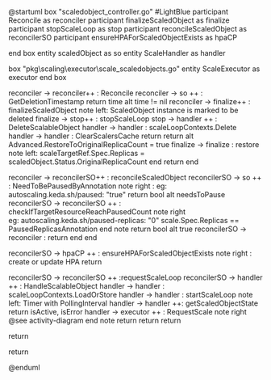@startuml
box "scaledobject_controller.go" #LightBlue
participant Reconcile as reconciler
participant finalizeScaledObject as finalize
participant stopScaleLoop as stop
participant reconcileScaledObject as reconcilerSO
participant ensureHPAForScaledObjectExists as hpaCP

end box
entity scaledObject as so
entity ScaleHandler as handler

box "pkg\scaling\executor\scale_scaledobjects.go"
entity ScaleExecutor as executor
end box


reconciler -> reconciler++ : Reconcile
reconciler -> so ++ : GetDeletionTimestamp
return time 
alt time != nil
    reconciler -> finalize++ : finalizeScaledObject
    note left: ScaledObject instance is marked to be deleted
      finalize -> stop++ : stopScaleLoop 
        stop -> handler ++ : DeleteScalableObject
          handler -> handler : scaleLoopContexts.Delete
          handler -> handler : ClearScalersCache
        return
      return
      alt Advanced.RestoreToOriginalReplicaCount = true
         finalize  -> finalize : restore
         note left: scaleTargetRef.Spec.Replicas = scaledObject.Status.OriginalReplicaCount
      end
    return
end

reconciler  -> reconcilerSO++ : reconcileScaledObject
  reconcilerSO -> so ++ : NeedToBePausedByAnnotation
  note right : eg: autoscaling.keda.sh/paused: "true"
  return bool
  alt needsToPause
     reconcilerSO -> reconcilerSO ++ : checkIfTargetResourceReachPausedCount
     note right  
       eg: autoscaling.keda.sh/paused-replicas: "0"
       scale.Spec.Replicas == PausedReplicasAnnotation
     end note
     return bool
     alt true
       reconcilerSO -> reconciler : return
     end
  end
  
  reconcilerSO -> hpaCP ++ : ensureHPAForScaledObjectExists
  note right : create or update HPA
  return

  reconcilerSO -> reconcilerSO ++ :requestScaleLoop
    reconcilerSO -> handler ++ : HandleScalableObject
      handler -> handler : scaleLoopContexts.LoadOrStore
      handler -> handler : startScaleLoop
      note left: Timer with PollingInterval
      handler -> handler ++: getScaledObjectState
      return isActive, isError
      handler -> executor ++ : RequestScale
        note right
          @see activity-diagram
        end note
      return
    return
  return

return

return

@enduml